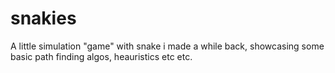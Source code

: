 # snakies
A little simulation "game" with snake i made a while back, showcasing some basic path finding algos, heauristics etc etc.
